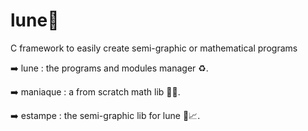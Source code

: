 # lune🌙
C framework to easily create semi-graphic or mathematical programs

➡️ lune : the programs and modules manager ♻️.

➡️ maniaque : a from scratch math lib 🔢✨.

➡️ estampe : the semi-graphic lib for lune 📜📈.
